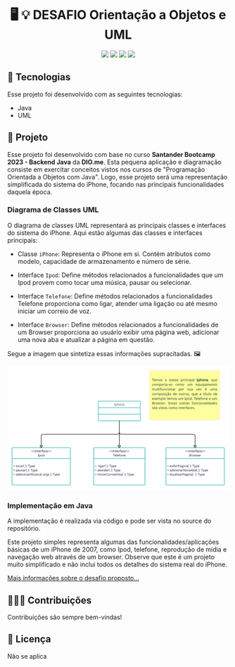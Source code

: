 
<h1 align="center">
  🖥️ 💡 DESAFIO Orientação a Objetos e UML
</h1>

 <p align="center">
   
   <img src="https://img.shields.io/github/languages/count/vinisantosn/UML-e-POO-Java"/>
   <img src="https://img.shields.io/github/repo-size/vinisantosn/UML-e-POO-Java"/>
   <img src="https://img.shields.io/github/last-commit/vinisantosn/UML-e-POO-Java"/>
   <img src="https://img.shields.io/github/issues/vinisantosn/UML-e-POO-Java"/>
 
 
 
 </p>

 ## 🚩 Tecnologias

 Esse projeto foi desenvolvido com as seguintes tecnologias:

- Java
- UML

## 🧮 Projeto

Esse projeto foi desenvolvido com base no curso **Santander Bootcamp 2023 - Backend Java** da **DIO.me**. Esta pequena aplicação e diagramação consiste em exercitar conceitos vistos nos cursos de 
"Programação Orientada a Objetos com Java". Logo,  esse projeto será uma representação simplificada do sistema do iPhone, focando nas principais funcionalidades daquela época.

### Diagrama de Classes UML
O diagrama de classes UML representará as principais classes e interfaces do sistema do iPhone. Aqui estão algumas das classes e interfaces principais:

- Classe `iPhone`: Representa o iPhone em si. Contém atributos como modelo, capacidade de armazenamento e número de série.

- Interface `Ipod`: Define métodos relacionados a funcionalidades que um Ipod provem como tocar uma música, pausar ou selecionar.

- Interface `Telefone`: Define métodos relacionados a funcionalidades Telefone proporciona como ligar, atender uma ligação ou até mesmo iniciar um correio de voz.

- Interface `Browser`: Define métodos relacionados a funcionalidades de um Browser proporciona ao usuário exibir uma página web, adicionar uma nova aba e atualizar a página em questão.

Segue a imagem que sintetiza essas informações supracitadas. 🖼️

![](https://github.com/vinimirante/UML-e-POO-java/blob/master/images/Diagrama%20de%20classes%20-%20IPHONE.png)

### Implementação em Java
A implementação é realizada via código e pode ser vista no source do repositório.  

Este projeto simples representa algumas das funcionalidades/aplicações básicas de um iPhone de 2007, como Ipod, telefone, reprodução de mídia e navegação web através de um browser. Observe que este é um projeto muito simplificado e não inclui todos os detalhes do sistema real do iPhone.



[Mais informações sobre o desafio proposto...]([https://github.com/digitalinnovationone/trilha-java-basico/tree/main/desafios/controle-fluxo](https://github.com/digitalinnovationone/trilha-java-basico/tree/main/desafios/poo))



## 🙋🏾‍♂️ Contribuições

Contribuições são sempre bem-vindas! 

## 💼 Licença
Não se aplica
